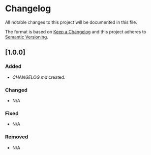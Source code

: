 # Changelog

All notable changes to this project will be documented in this file.

The format is based on [Keep a Changelog](http://keepachangelog.com)
and this project adheres to [Semantic Versioning](http://semver.org/spec/v2.0.0.html).


## [1.0.0]
### Added
- _CHANGELOG.md_ created.
### Changed
- N/A
### Fixed
- N/A
### Removed
- N/A


[Unreleased]: https://github.com///compare/0.0.0...HEAD
